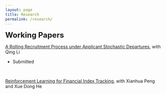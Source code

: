 ```yaml
---
layout: page
title: Research
permalink: /research/
---
```

**<font size=5>Working Papers</font>**

[A Rolling Recruitment Process under Applicant Stochastic Departures](https://ssrn.com/abstract=4787415), with Qing Li
  * Submitted
<br />

[Reinforcement Learning for Financial Index Tracking](https://ssrn.com/abstract=4532072), with Xianhua Peng and Xue Dong He